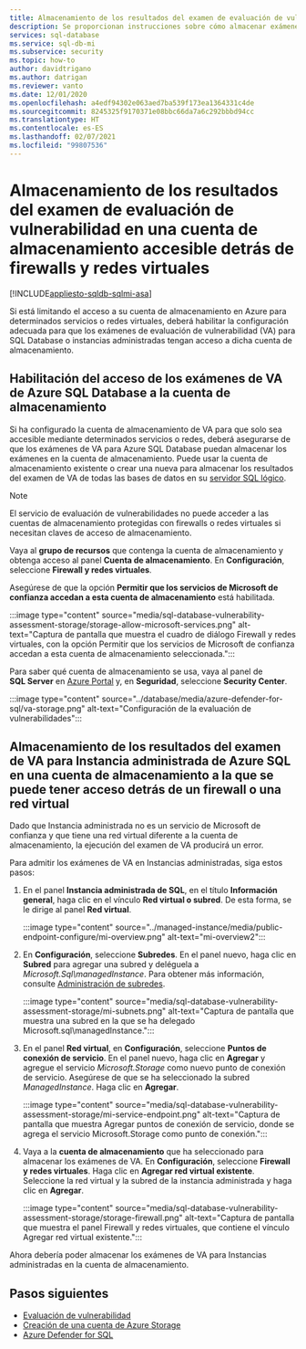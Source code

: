 ```yaml
---
title: Almacenamiento de los resultados del examen de evaluación de vulnerabilidad en una cuenta de almacenamiento accesible detrás de firewalls y redes virtuales
description: Se proporcionan instrucciones sobre cómo almacenar exámenes de evaluación de vulnerabilidad (VA) en una cuenta de almacenamiento a la que se puede tener acceso a través de un firewall o una red virtual.
services: sql-database
ms.service: sql-db-mi
ms.subservice: security
ms.topic: how-to
author: davidtrigano
ms.author: datrigan
ms.reviewer: vanto
ms.date: 12/01/2020
ms.openlocfilehash: a4edf94302e063aed7ba539f173ea1364331c4de
ms.sourcegitcommit: 8245325f9170371e08bbc66da7a6c292bbbd94cc
ms.translationtype: HT
ms.contentlocale: es-ES
ms.lasthandoff: 02/07/2021
ms.locfileid: "99807536"
---
```

# <a name="store-vulnerability-assessment-scan-results-in-a-storage-account-accessible-behind-firewalls-and-vnets"></a>Almacenamiento de los resultados del examen de evaluación de vulnerabilidad en una cuenta de almacenamiento accesible detrás de firewalls y redes virtuales
[!INCLUDE[appliesto-sqldb-sqlmi-asa](../includes/appliesto-sqldb-sqlmi-asa.md)]

Si está limitando el acceso a su cuenta de almacenamiento en Azure para determinados servicios o redes virtuales, deberá habilitar la configuración adecuada para que los exámenes de evaluación de vulnerabilidad (VA) para SQL Database o instancias administradas tengan acceso a dicha cuenta de almacenamiento.

## <a name="enable-azure-sql-database-va-scanning-access-to-the-storage-account"></a>Habilitación del acceso de los exámenes de VA de Azure SQL Database a la cuenta de almacenamiento

Si ha configurado la cuenta de almacenamiento de VA para que solo sea accesible mediante determinados servicios o redes, deberá asegurarse de que los exámenes de VA para Azure SQL Database puedan almacenar los exámenes en la cuenta de almacenamiento. Puede usar la cuenta de almacenamiento existente o crear una nueva para almacenar los resultados del examen de VA de todas las bases de datos en su [servidor SQL lógico](logical-servers.md).

> [!NOTE]
> El servicio de evaluación de vulnerabilidades no puede acceder a las cuentas de almacenamiento protegidas con firewalls o redes virtuales si necesitan claves de acceso de almacenamiento.

Vaya al **grupo de recursos** que contenga la cuenta de almacenamiento y obtenga acceso al panel **Cuenta de almacenamiento**. En **Configuración**, seleccione **Firewall y redes virtuales**.

Asegúrese de que la opción **Permitir que los servicios de Microsoft de confianza accedan a esta cuenta de almacenamiento** está habilitada.

:::image type="content" source="media/sql-database-vulnerability-assessment-storage/storage-allow-microsoft-services.png" alt-text="Captura de pantalla que muestra el cuadro de diálogo Firewall y redes virtuales, con la opción Permitir que los servicios de Microsoft de confianza accedan a esta cuenta de almacenamiento seleccionada.":::

Para saber qué cuenta de almacenamiento se usa, vaya al panel de **SQL Server** en [Azure Portal](https://portal.azure.com) y, en **Seguridad**, seleccione **Security Center**.

:::image type="content" source="../database/media/azure-defender-for-sql/va-storage.png" alt-text="Configuración de la evaluación de vulnerabilidades":::

## <a name="store-va-scan-results-for-azure-sql-managed-instance-in-a-storage-account-that-can-be-accessed-behind-a-firewall-or-vnet"></a>Almacenamiento de los resultados del examen de VA para Instancia administrada de Azure SQL en una cuenta de almacenamiento a la que se puede tener acceso detrás de un firewall o una red virtual

Dado que Instancia administrada no es un servicio de Microsoft de confianza y que tiene una red virtual diferente a la cuenta de almacenamiento, la ejecución del examen de VA producirá un error.

Para admitir los exámenes de VA en Instancias administradas, siga estos pasos:

1. En el panel **Instancia administrada de SQL**, en el título **Información general**, haga clic en el vínculo **Red virtual o subred**. De esta forma, se le dirige al panel **Red virtual**.

   :::image type="content" source="../managed-instance/media/public-endpoint-configure/mi-overview.png" alt-text="mi-overview2":::

1. En **Configuración**, seleccione **Subredes**. En el panel nuevo, haga clic en **Subred** para agregar una subred y deléguela a *Microsoft.Sql\managedInstance*. Para obtener más información, consulte [Administración de subredes](../../virtual-network/virtual-network-manage-subnet.md).

   :::image type="content" source="media/sql-database-vulnerability-assessment-storage/mi-subnets.png" alt-text="Captura de pantalla que muestra una subred en la que se ha delegado Microsoft.sql\managedInstance.":::

1. En el panel **Red virtual**, en **Configuración**, seleccione **Puntos de conexión de servicio**. En el panel nuevo, haga clic en **Agregar** y agregue el servicio *Microsoft.Storage* como nuevo punto de conexión de servicio. Asegúrese de que se ha seleccionado la subred *ManagedInstance*. Haga clic en **Agregar**.

   :::image type="content" source="media/sql-database-vulnerability-assessment-storage/mi-service-endpoint.png" alt-text="Captura de pantalla que muestra Agregar puntos de conexión de servicio, donde se agrega el servicio Microsoft.Storage como punto de conexión.":::

1. Vaya a la **cuenta de almacenamiento** que ha seleccionado para almacenar los exámenes de VA. En **Configuración**, seleccione **Firewall y redes virtuales**. Haga clic en **Agregar red virtual existente**. Seleccione la red virtual y la subred de la instancia administrada y haga clic en **Agregar**.

   :::image type="content" source="media/sql-database-vulnerability-assessment-storage/storage-firewall.png" alt-text="Captura de pantalla que muestra el panel Firewall y redes virtuales, que contiene el vínculo Agregar red virtual existente.":::

Ahora debería poder almacenar los exámenes de VA para Instancias administradas en la cuenta de almacenamiento.

## <a name="next-steps"></a>Pasos siguientes

- [Evaluación de vulnerabilidad](sql-vulnerability-assessment.md)
- [Creación de una cuenta de Azure Storage](../../storage/common/storage-account-create.md)
- [Azure Defender for SQL](azure-defender-for-sql.md)
